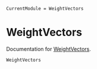 ```@meta
CurrentModule = WeightVectors
```

# WeightVectors

Documentation for [WeightVectors](https://github.com/LilithHafner/WeightVectors.jl).

```@docs
WeightVectors
```
